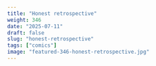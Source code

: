 ```yaml
---
title: "Honest retrospective"
weight: 346
date: "2025-07-11"
draft: false
slug: "honest-retrospective"
tags: ["comics"]
image: "featured-346-honest-retrospective.jpg"
---
```

